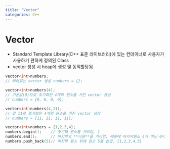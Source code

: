 ```yaml
---
title: "Vector"
categories: C++
---
```


# Vector
- Standard Template Library(C++ 표준 라이브러리)에 있는 컨테이너로 사용자가 사용하기 편하게 정의된 Class
- vector 생성 시 heap에 생성 및 동적할당됨

```cpp
vector<int>numbers;    
// 비어있는 vector 생성 numbers = {};

vector<int>numbers(4); 
// 기본값(0)으로 초기화된 4개의 원소를 가진 vector 생성
// numbers = {0, 0, 0, 0};

vector<int)numbers(4,11); 
// 값 11로 초기화된 4개의 원소를 가진 vector 생성
// numbers = {11, 11, 11, 11};

vector<int>numbers = {1,2,3,4};
numbers.begin();    // 첫번째 원소를 가리킴, 1
numbers.end();      // 마지막의 **다음**을 가리킴, 때문에 마지막원소 4가 아닌 0이 출력
numbers.push_back(5)// 마지막 원소 뒤에 원소 5를 삽입, {1,2,3,4,5} 
```
